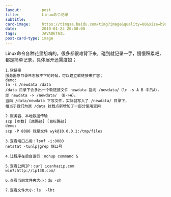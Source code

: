 ```yaml
---
layout:         post
title:          Linux命令记录
subtitle:       
card-image:     https://timgsa.baidu.com/timg?image&quality=80&size=b9999_10000&sec=1548849702&di=0b6819ff4b692a99ddbff6c67ff93fd0&imgtype=jpg&er=1&src=http%3A%2F%2Fi0.hdslb.com%2Fbfs%2Farticle%2Fb80235f48b847b608cdd2468eaac95e34008b68f.jpg
date:           2019-01-23 20:00:00
tags:           JAVADETAIL
post-card-type: image
---
```


Linux命令各种花里胡哨的，很多都很难背下来，碰到就记录一手，慢慢积累吧，都是简单记录，具体展开还需度娘；

    1.软链接
    服务器原目录日志放不下的时候，可以建立软链接来扩容；
    demo:
    ln -s /newdata /data
    /data 目录下会多出一个软链接文件 newdata 指向 /newdata/（ln -s A B 中的A），
    即 newdata -> /newdata/ （B->A）。
    当向 /data/newdata 下写文件，实际就写入了 /newdata/ 目录下，
    相当于我们为原 /data 挂载点新增加了一部分使用空间
    
    2.服务器、本地数据传输
    scp [参数] [原路径] [目标路径]
    demo:
    scp -P 8080 我是文件 wyk@10.0.0.1:/tmp/files
    
    3.查看端口占用：lsof -i:8080
    netstat -tunlp|grep 端口号
    
    4.让程序在后台运行：nohup command &
    
    5.查看公网IP：curl icanhazip.com
    win7:http://ip138.com/
    
    6.查看当前文件夹大小：du -sh
    
    7.查看文件大小：ls  -lht 